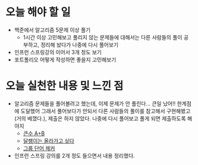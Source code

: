 # 오늘 해야 할 일
* 백준에서 알고리즘 5문제 이상 풀기
    * 1시간 이상 고민해보고 풀리지 않는 문제들에 대해서는 다른 사람들의 풀이 공부하고,
    정리해 놨다가 나중에 다시 풀어보기
* 인프런 스프링강의 이어서 3개 정도 보기
* 포트폴리오 어떻게 작성하면 좋을지 고민해보기
# 오늘 실천한 내용 및 느낀 점
* 알고리즘 문제들을 풀어볼려고 했는데, 이제 문제가 안 풀린다... 큰일 났어!! 한계점에 도달했어
그래서 풀어보다가 안되서 다른 사람들의 풀이를 참고해서 구현해봤고(거의 베꼈다.), 제출은 하지 않았다.
나중에 다시 풀어보고 풀게 되면 제출하도록 해야지 
    * [큰수 A+B](https://www.acmicpc.net/problem/10757)
    * [달팽이는 올라가고 싶다](https://www.acmicpc.net/problem/2869)
    * [그룹 단어 체커](https://www.acmicpc.net/problem/1316)
* 인프런 스프링 강의를 2개 정도 들으면서 내용 정리했다.
     
